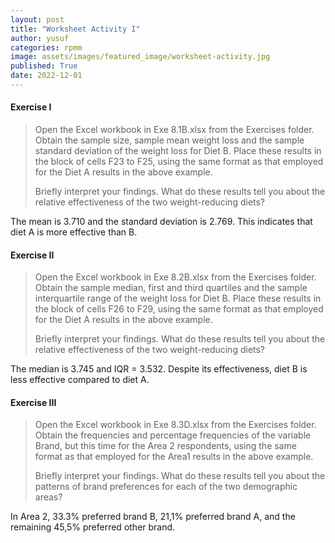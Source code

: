 ```yaml
---
layout: post
title: "Worksheet Activity I"
author: yusuf
categories: rpmm
image: assets/images/featured_image/worksheet-activity.jpg
published: True
date: 2022-12-01
---
```


#### Exercise I 

> Open the Excel workbook in Exe 8.1B.xlsx from the Exercises folder. Obtain the sample size, sample mean weight loss and the sample standard deviation of the weight loss for Diet B. Place these results in the block of cells F23 to F25, using the same format as that employed for the Diet A results in the above example.
>
> Briefly interpret your findings. What do these results tell you about the relative effectiveness of the two weight-reducing diets?

The mean is 3.710 and the standard deviation is 2.769. This indicates that diet A is more effective than B.

#### Exercise II

> Open the Excel workbook in Exe 8.2B.xlsx from the Exercises folder. Obtain the sample median, first and third quartiles and the sample interquartile range of the weight loss for Diet B. Place these results in the block of cells F26 to F29, using the same format as that employed for the Diet A results in the above example.
> 
> Briefly interpret your findings. What do these results tell you about the relative effectiveness of the two weight-reducing diets?

The median is 3.745 and IQR = 3.532. Despite its effectiveness, diet B is less effective compared to diet A.

#### Exercise III

> Open the Excel workbook in Exe 8.3D.xlsx from the Exercises folder. Obtain the frequencies and percentage frequencies of the variable Brand, but this time for the Area 2 respondents, using the same format as that employed for the Area1 results in the above example.
> 
> Briefly interpret your findings. What do these results tell you about the patterns of brand preferences for each of the two demographic areas?

In Area 2, 33.3% preferred brand B, 21,1% preferred brand A, and the remaining 45,5% preferred other brand.
